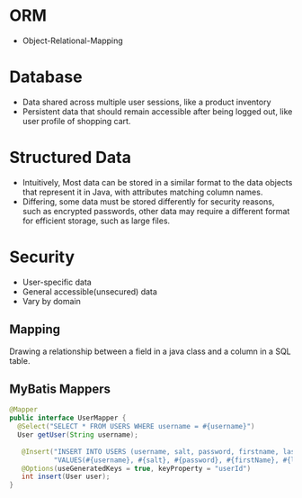 # ORM
- Object-Relational-Mapping

# Database
- Data shared across multiple user sessions, like a product inventory
- Persistent data that should remain accessible after being logged out, like user profile of shopping cart. 

# Structured Data
- Intuitively, Most data can be stored in a similar format to the data objects that represent it in Java, with attributes matching column names.
- Differing, some data must be stored differently for security reasons, such as encrypted passwords, other data may require a different format for efficient storage, such as large files. 

# Security
- User-specific data
- General accessible(unsecured) data
- Vary by domain

## Mapping
Drawing a relationship between a field in a java class and a column in a SQL table.

## MyBatis Mappers
```java
@Mapper
public interface UserMapper {
  @Select("SELECT * FROM USERS WHERE username = #{username}")
  User getUser(String username);
  
   @Insert("INSERT INTO USERS (username, salt, password, firstname, lastname) " +
           "VALUES(#{username}, #{salt}, #{password}, #{firstName}, #{lastName})")
   @Options(useGeneratedKeys = true, keyProperty = "userId")
   int insert(User user);
}
```
